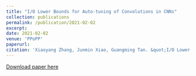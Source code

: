 ```yaml
---
title: "I/O Lower Bounds for Auto-tuning of Convolutions in CNNs"
collection: publications
permalink: /publication/2021-02-02
excerpt:
date: 2021-02-02
venue: 'PPoPP'
paperurl:
citation: 'Xiaoyang Zhang, Junmin Xiao, Guangming Tan. &quot;I/O Lower Bounds for Auto-tuning of Convolutions in CNNs.&quot; <i>ACM SIGPLAN Symposium on Principles and Practice of Parallel Programming (PPoPP), 2021</i>'
---
```


[Download paper here](http://academicpages.github.io/files/paper2.pdf)
